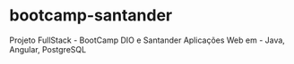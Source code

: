 # bootcamp-santander
Projeto FullStack - BootCamp DIO e Santander
Aplicações Web em - Java, Angular, PostgreSQL
